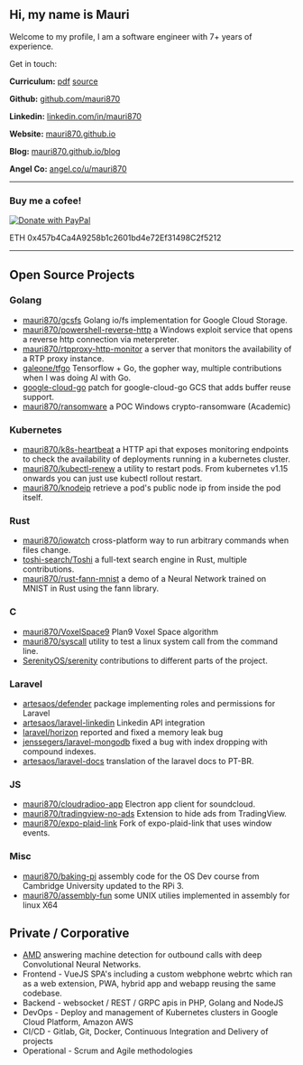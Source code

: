 ## Hi, my name is Mauri

Welcome to my profile, I am a software engineer with 7+ years of experience.

Get in touch:

**Curriculum:** [pdf](https://docs.google.com/viewer?url=https://github.com/mauri870/curriculum-vitae/raw/master/cv.pdf) [source](https://github.com/mauri870/curriculum-vitae)

**Github:** [github.com/mauri870](https://github.com/mauri870)

**Linkedin:** [linkedin.com/in/mauri870](https://linkedin.com/in/mauri870)

**Website:** [mauri870.github.io](https://mauri870.github.io)

**Blog:** [mauri870.github.io/blog](https://mauri870.github.io/blog)

**Angel Co:** [angel.co/u/mauri870](https://angel.co/u/mauri870)

---

### Buy me a cofee!

[![Donate with PayPal](https://www.paypalobjects.com/en_US/i/btn/btn_donate_LG.gif)](https://www.paypal.com/donate/?business=9U9LSQJVEWW2L&no_recurring=0&currency_code=BRL)

ETH 0x457b4Ca4A9258b1c2601bd4e72Ef31498C2f5212

---

## Open Source Projects

### Golang

- [mauri870/gcsfs](https://github.com/mauri870/gcsfs) Golang io/fs implementation for Google Cloud Storage.
- [mauri870/powershell-reverse-http](https://github.com/mauri870/powershell-reverse-http) a Windows exploit service that opens a reverse http connection via meterpreter.
- [mauri870/rtpproxy-http-monitor](https://github.com/mauri870/rtpproxy-http-monitor) a server that monitors the availability of a RTP proxy instance.
- [galeone/tfgo](https://github.com/galeone/tfgo/commits?author=mauri870) Tensorflow + Go, the gopher way, multiple contributions when I was doing AI with Go.
- [google-cloud-go](https://github.com/mauri870/patches/blob/master/google-cloud-go-reuse-buffers-storage.patch) patch for google-cloud-go GCS that adds buffer reuse support.
- [mauri870/ransomware](https://github.com/mauri870/ransomware) a POC Windows crypto-ransomware (Academic) 

### Kubernetes 

- [mauri870/k8s-heartbeat](https://github.com/mauri870/k8s-heartbeat) a HTTP api that exposes monitoring endpoints to check the availability of deployments running in a kubernetes cluster. 
- [mauri870/kubectl-renew](https://github.com/mauri870/kubectl-renew) a utility to restart pods. From kubernetes v1.15 onwards you can just use kubectl rollout restart.
- [mauri870/knodeip](https://github.com/mauri870/knodeip) retrieve a pod's public node ip from inside the pod itself.

### Rust

- [mauri870/iowatch](https://github.com/mauri870/iowatch) cross-platform way to run arbitrary commands when files change.
- [toshi-search/Toshi](https://github.com/toshi-search/Toshi) a full-text search engine in Rust, multiple contributions.
- [mauri870/rust-fann-mnist](https://github.com/mauri870/rust-fann-mnist) a demo of a Neural Network trained on MNIST in Rust using the fann library.

### C

- [mauri870/VoxelSpace9](https://github.com/mauri870/VoxelSpace9) Plan9 Voxel Space algorithm
- [mauri870/syscall](https://github.com/mauri870/syscall) utility to test a linux system call from the command line.
- [SerenityOS/serenity](https://github.com/SerenityOS/serenity/commits?author=mauri870) contributions to different parts of the project.

### Laravel

- [artesaos/defender](https://github.com/artesaos/defender) package implementing roles and permissions for Laravel
- [artesaos/laravel-linkedin](https://github.com/artesaos/laravel-linkedin) Linkedin API integration
- [laravel/horizon](https://github.com/laravel/horizon/issues/715) reported and fixed a memory leak bug
- [jenssegers/laravel-mongodb](https://github.com/jenssegers/laravel-mongodb/commit/ca0f710a4d2d61280406790dece6d10028509b46) fixed a bug with index dropping with compound indexes.
- [artesaos/laravel-docs](https://github.com/artesaos/laravel-docs) translation of the laravel docs to PT-BR.

### JS

- [mauri870/cloudradioo-app](https://github.com/mauri870/cloudradioo-app) Electron app client for soundcloud.
- [mauri870/tradingview-no-ads](https://github.com/mauri870/tradingview-no-ads) Extension to hide ads from TradingView.
- [mauri870/expo-plaid-link](https://github.com/mauri870/tradingview-no-ads) Fork of expo-plaid-link that uses window events.

### Misc

- [mauri870/baking-pi](https://github.com/mauri870/baking-pi) assembly code for the OS Dev course from Cambridge University updated to the RPi 3.
- [mauri870/assembly-fun](https://github.com/mauri870/assembly-fun) some UNIX utilies implemented in assembly for linux X64

## Private / Corporative

- [AMD](https://mauri870.github.io/blog/posts/amd2-improvements) answering machine detection  for outbound calls with deep Convolutional Neural Networks.
- Frontend - VueJS SPA's including a custom webphone webrtc which ran as a web extension, PWA, hybrid app and webapp reusing the same codebase.
- Backend - websocket / REST / GRPC apis in PHP, Golang and NodeJS
- DevOps - Deploy and management of Kubernetes clusters in Google Cloud Platform, Amazon AWS
- CI/CD - Gitlab, Git, Docker, Continuous Integration and Delivery of projects
- Operational - Scrum and Agile methodologies


